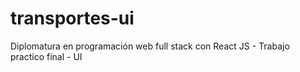 # transportes-ui
Diplomatura en programación web full stack con React JS - Trabajo practico final - UI
